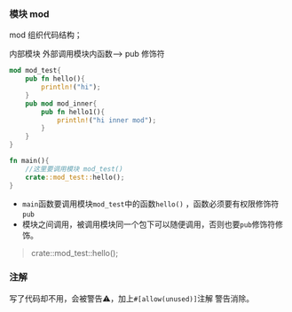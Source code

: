 ### 模块  mod
mod 组织代码结构；

内部模块
外部调用模块内函数—> pub 修饰符
```rust
mod mod_test{
    pub fn hello(){
        println!("hi");
    }
    pub mod mod_inner{
        pub fn hello1(){
            println!("hi inner mod");
        }
    }
}

fn main(){
    //这里要调用模块 mod_test()
    crate::mod_test::hello();
}
```
* `main`函数要调用模块`mod_test`中的函数`hello()` ，函数必须要有权限修饰符`pub`
* 模块之间调用，被调用模块同一个包下可以随便调用，否则也要`pub`修饰符修饰。
> crate::mod_test::hello();

### 注解
写了代码却不用，会被警告⚠️，加上`#[allow(unused)]`注解 警告消除。